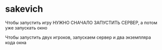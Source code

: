# sakevich

Чтобы запустить игру НУЖНО СНАЧАЛО ЗАПУСТИТЬ СЕРВЕР, а потом уже запускать окно

Чтобы запустить двух игроков, запускаем сервер и два экземпляра кода окна
